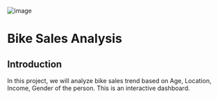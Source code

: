 ![image](https://github.com/MuthalibAbdul/Excel/assets/113161379/46a69e51-e697-42ee-96c5-cc6dd638cb3e)


# Bike Sales Analysis
## Introduction

In this project, we will analyze bike sales trend based on Age, Location, Income, Gender of the person. This is an interactive dashboard. 



